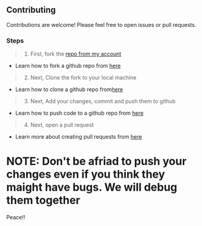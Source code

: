 ## Contributing

Contributions are welcome! Please feel free to open issues or pull requests.

### Steps
> 01) First, fork the [repo from my account](github.com/C-o-m-o-n/stun)
- Learn how to fork a github repo from [here](https://docs.github.com/en/get-started/quickstart/fork-a-repo)

  
> 2) Next, Clone the fork to your local machine
- Learn how to clone a github repo from[here](https://docs.github.com/en/repositories/creating-and-managing-repositories/cloning-a-repository)

> 3) Next, Add your changes, commit and push them to github
- Learn how to push code to a github repo from [here](https://docs.github.com/en/get-started/using-git/pushing-commits-to-a-remote-repository)

> 4) Next, open a pull request
- Learn more about creating pull requests from [here](https://docs.github.com/en/pull-requests/collaborating-with-pull-requests/proposing-changes-to-your-work-with-pull-requests/creating-a-pull-request)
  
# NOTE: Don't be afriad to push your changes even if you think they maight have bugs. We will debug them together

Peace!!

